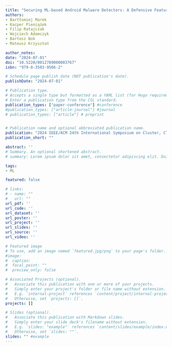 ```yaml
---
title: "Securing ML-based Android Malware Detectors: A Defensive Feature Selection Approach against Backdoor Attacks"
authors:
- Bartłomiej Marek
- Kacper Pieniążek
- Filip Ratajczak
- Wojciech Adamczyk
- Bartosz Bok 
- Mateusz Krzysztoń

author_notes:
date: "2024-07-01"
doi: "10.5220/0012789000003767"
isbn: "979-8-3503-9566-2"

# Schedule page publish date (NOT publication's date).
publishDate: "2024-07-01"

# Publication type.
# Accepts a single type but formatted as a YAML list (for Hugo requirements).
# Enter a publication type from the CSL standard.
publication_types: ["paper-conference"] #conference
#publication_types: ["article-journal"] #journal
# publication_types: ["article"] # preprint


# Publication name and optional abbreviated publication name.
publication: "2024 IEEE/ACM 24th International Symposium on Cluster, Cloud and Internet Computing Workshops (CCGridW)"
publication_short: ""

abstract: ''
# Summary. An optional shortened abstract.
# summary: Lorem ipsum dolor sit amet, consectetur adipiscing elit. Duis posuere tellus ac convallis placerat. Proin tincidunt magna sed ex sollicitudin condimentum.

tags:
- ML

featured: false

# links:
# - name: ""
#   url: ""
url_pdf: ''
url_code: ''
url_dataset: ''
url_poster: ''
url_project: ''
url_slides: ''
url_source: ''
url_video: ''

# Featured image
# To use, add an image named `featured.jpg/png` to your page's folder. 
#image:
#  caption: 
#  focal_point: ""
#  preview_only: false

# Associated Projects (optional).
#   Associate this publication with one or more of your projects.
#   Simply enter your project's folder or file name without extension.
#   E.g. `internal-project` references `content/project/internal-project/index.md`.
#   Otherwise, set `projects: []`.
projects: []

# Slides (optional).
#   Associate this publication with Markdown slides.
#   Simply enter your slide deck's filename without extension.
#   E.g. `slides: "example"` references `content/slides/example/index.md`.
#   Otherwise, set `slides: ""`.
slides: "" #example
---
```


<!-- {{% callout note %}}
Click the *Cite* button above to demo the feature to enable visitors to import publication metadata into their reference management software.
{{% /callout %}}

{{% callout note %}}
Create your slides in Markdown - click the *Slides* button to check out the example.
{{% /callout %}}

Add the publication's **full text** or **supplementary notes** here. You can use rich formatting such as including [code, math, and images](https://wowchemy.com/docs/content/writing-markdown-latex/). -->
